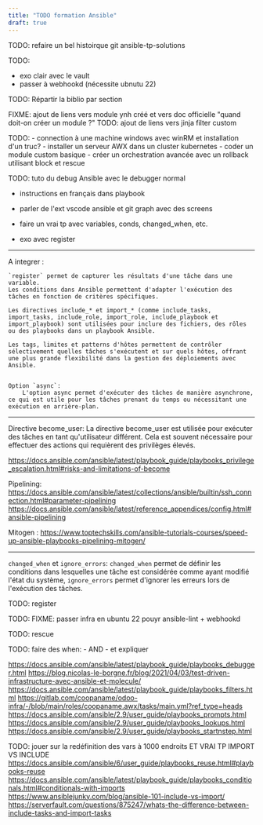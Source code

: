 ```yaml
---
title: "TODO formation Ansible" 
draft: true
---
```


TODO: refaire un bel histoirque git ansible-tp-solutions

TODO:

- exo clair avec le vault
- passer à webhookd (nécessite ubnutu 22)

TODO: Répartir la biblio par section

FIXME: ajout de liens vers module ynh créé et vers doc officielle "quand doit-on créer un module ?"
TODO: ajout de liens vers jinja filter custom

TODO:
    - connection à une machine windows avec winRM et installation d'un truc?
    - installer un serveur AWX dans un cluster kubernetes
    - coder un module custom basique
    - créer un orchestration avancée avec un rollback utilisant block et rescue

TODO: tuto du debug Ansible avec le debugger normal
<!-- et https://gist.github.com/Deepakkothandan/daeb1ba8dc5b73d85ded03cb2a614e85 -->

- instructions en français dans playbook

- parler de l'ext vscode ansible et git graph avec des screens

- faire un vrai tp avec variables, conds, changed_when, etc.

- exo avec register

---
A integrer :

    `register` permet de capturer les résultats d'une tâche dans une variable.
    Les conditions dans Ansible permettent d'adapter l'exécution des tâches en fonction de critères spécifiques.

    Les directives include_* et import_* (comme include_tasks, import_tasks, include_role, import_role, include_playbook et import_playbook) sont utilisées pour inclure des fichiers, des rôles ou des playbooks dans un playbook Ansible.

    Les tags, limites et patterns d'hôtes permettent de contrôler sélectivement quelles tâches s'exécutent et sur quels hôtes, offrant une plus grande flexibilité dans la gestion des déploiements avec Ansible.


    Option `async`:
        L'option async permet d'exécuter des tâches de manière asynchrone, ce qui est utile pour les tâches prenant du temps ou nécessitant une exécution en arrière-plan.
---
Directive become_user:
La directive become_user est utilisée pour exécuter des tâches en tant qu'utilisateur différent. Cela est souvent nécessaire pour effectuer des actions qui requièrent des privilèges élevés.

<https://docs.ansible.com/ansible/latest/playbook_guide/playbooks_privilege_escalation.html#risks-and-limitations-of-become>

Pipelining:
<https://docs.ansible.com/ansible/latest/collections/ansible/builtin/ssh_connection.html#parameter-pipelining>
<https://docs.ansible.com/ansible/latest/reference_appendices/config.html#ansible-pipelining>

Mitogen : <https://www.toptechskills.com/ansible-tutorials-courses/speed-up-ansible-playbooks-pipelining-mitogen/>

---

<!-- Collections dans Ansible:
Les collections sont des ensembles de contenus, tels que des rôles, des modules et des plugins, qui peuvent être distribués et installés de manière indépendante dans Ansible.  -->

`changed_when` et `ignore_errors`:
`changed_when` permet de définir les conditions dans lesquelles une tâche est considérée comme ayant modifié l'état du système, `ignore_errors` permet d'ignorer les erreurs lors de l'exécution des tâches.

TODO: register

TODO: FIXME: passer infra en ubuntu 22 pouyr ansible-lint + webhookd

TODO: rescue

TODO: faire des when: - AND - et expliquer

<https://docs.ansible.com/ansible/latest/playbook_guide/playbooks_debugger.html>
<https://blog.nicolas-le-borgne.fr/blog/2021/04/03/test-driven-infrastructure-avec-ansible-et-molecule/>
<https://docs.ansible.com/ansible/latest/playbook_guide/playbooks_filters.html>
<https://gitlab.com/coopaname/odoo-infra/-/blob/main/roles/coopaname.awx/tasks/main.yml?ref_type=heads>
<https://docs.ansible.com/ansible/2.9/user_guide/playbooks_prompts.html>
<https://docs.ansible.com/ansible/2.9/user_guide/playbooks_lookups.html>
<https://docs.ansible.com/ansible/2.9/user_guide/playbooks_startnstep.html>

TODO: jouer sur la redéfinition des vars à 1000 endroits ET VRAI TP IMPORT VS INCLUDE
<https://docs.ansible.com/ansible/6/user_guide/playbooks_reuse.html#playbooks-reuse>
<https://docs.ansible.com/ansible/latest/playbook_guide/playbooks_conditionals.html#conditionals-with-imports>
<https://www.ansiblejunky.com/blog/ansible-101-include-vs-import/>
<https://serverfault.com/questions/875247/whats-the-difference-between-include-tasks-and-import-tasks>

